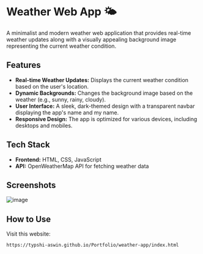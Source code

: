 # Weather Web App 🌤️

A minimalist and modern weather web application that provides real-time weather updates along with a visually appealing background image representing the current weather condition. 

## Features

- **Real-time Weather Updates:** Displays the current weather condition based on the user's location.
- **Dynamic Backgrounds:** Changes the background image based on the weather (e.g., sunny, rainy, cloudy).
- **User Interface:** A sleek, dark-themed design with a transparent navbar displaying the app's name and my name.
- **Responsive Design:** The app is optimized for various devices, including desktops and mobiles.

## Tech Stack

- **Frontend:** HTML, CSS, JavaScript
- **API:** OpenWeatherMap API for fetching weather data

## Screenshots

![image](https://github.com/user-attachments/assets/9ba5fe3f-8bf2-4cad-94f4-0f81ca173ee1)


## How to Use

 Visit this website: 

   ```bash
   https://typshi-aswin.github.io/Portfolio/weather-app/index.html
   ```

